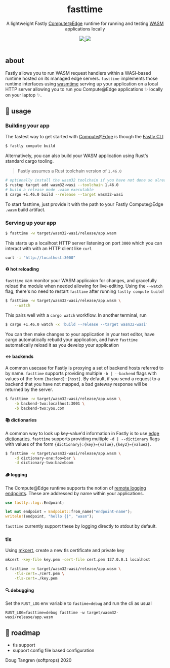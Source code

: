 <h1 align="center">
  fasttime
</h1>

<p align="center">
   A lightweight Fastly <a alt="GitHub Actions" href="https://www.fastly.com/products/edge-compute/serverless/">Compute@Edge</a> runtime for running and testing <a alt="wasm" href="https://webassembly.org/">WASM</a> applications locally
</p>

<div align="center">
  <a alt="GitHub Actions" href="https://github.com/softprops/fasttime/actions">
    <img src="https://github.com/softprops/fasttime/workflows/Main/badge.svg"/>
  </a>
  <a alt="license" href="LICENSE">
    <img src="https://img.shields.io/badge/license-MIT-brightgreen.svg"/>
  </a>
</div>

<br />

## about

Fastly allows you to run WASM request handlers within a WASI-based runtime hosted on its managed edge servers. `fasttime` implements those runtime interfaces using [wasmtime](https://wasmtime.dev/) serving up your application on a local HTTP server allowing you to run you Compute@Edge applications ✨ locally on your laptop ✨.

## 🤸 usage

### Building your app

The fastest way to get started with [Compute@Edge](https://www.fastly.com/products/edge-compute/serverless/) is though the [Fastly CLI](https://github.com/fastly/cli#installation)

```sh
$ fastly compute build
```

Alternatively, you can also build your WASM application using Rust's standard cargo tooling. 

> Fastly assumes a Rust toolchain version of `1.46.0`

```sh
# optionally install the wasm32 toolchain if you have not done so already
$ rustup target add wasm32-wasi --toolchain 1.46.0
# build a release mode .wasm executable
$ cargo +1.46.0 build --release --target wasm32-wasi
```

To start fasttime, just provide it with the path to your Fastly Compute@Edge `.wasm` build artifact.

### Serving up your app

```sh
$ fasttime -w target/wasm32-wasi/release/app.wasm
```

This starts up a localhost HTTP server listening on port `3000` which you can interact with with
an HTTP client like `curl`

```sh
curl -i "http://localhost:3000"
```

#### ♻️ hot reloading

`fasttime` can monitor your WASM applicaion for changes, and gracefully reload the module when needed allowing for live-editing. Using the `--watch` flag, there's no need to restart `fasttime` after running `fastly compute build`!

```sh
$ fasttime -w target/wasm32-wasi/release/app.wasm \
    --watch
```

This pairs well with a `cargo watch` workflow. In another terminal, run

```sh
$ cargo +1.46.0 watch -x 'build --release --target wasm32-wasi'
```

You can then make changes to your application in your text editor, have cargo automatically rebuild your application, and have `fasttime` automatically reload it as you develop your application

#### ↔️ backends

A common usecase for Fastly is proxying a set of backend hosts referred to by name. `fasttime` supports
providing multiple `-b | --backend` flags with values of the form `{backend}:{host}`. By default, if you
send a request to a backend that you have not mapped, a bad gateway response will be returned by the server.

```sh
$ fasttime -w target/wasm32-wasi/release/app.wasm \
    -b backend-two:localhost:3001 \
    -b backend-two:you.com
```

#### 📚 dictionaries

A common way to look up key-value'd information in Fastly is to use [edge dictionaries](https://docs.fastly.com/en/guides/about-edge-dictionaries). `fasttime` supports providing multiple `-d | --dictionary` flags with values of the form `{dictionary}:{key}={value},{key2}={value2}`. 

```sh
$ fasttime -w target/wasm32-wasi/release/app.wasm \
    -d dictionary-one:foo=bar \
    -d dictionary-two:baz=boom
```

#### 🪵 logging

The Compute@Edge runtime supports the notion of [remote logging endpoints](https://docs.fastly.com/en/guides/about-fastlys-realtime-log-streaming-features).
These are addressed by name within your applications.

```rust
use fastly::log::Endpoint;

let mut endpoint = Endpoint::from_name("endpoint-name");
writeln!(endpoint, "hello {}", "wasm");
```

`fasttime` currently support these by logging directly to stdout by default.

### tls

Using [mkcert](https://github.com/FiloSottile/mkcert), create a new tls certificate and private key

```sh
mkcert -key-file key.pem -cert-file cert.pem 127.0.0.1 localhost
```


```sh
$ fasttime -w target/wasm32-wasi/release/app.wasm \
    -tls-cert=./cert.pem \
    -tls-cert=./key.pem
```

#### 🔍 debugging

Set the `RUST_LOG` env variable to `fastime=debug` and run the cli as usual

```
RUST_LOG=fasttime=debug fasttime -w target/wasm32-wasi/release/app.wasm
```

## 🚧 roadmap

* tls support
* support config file based configuration

Doug Tangren (softprops) 2020
